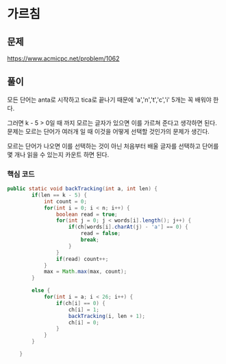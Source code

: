 # 가르침

## 문제
https://www.acmicpc.net/problem/1062

## 풀이
모든 단어는 anta로 시작하고 tica로 끝나기 때문에 'a','n','t','c','i' 5개는 꼭 배워야 한다.

그러면 k - 5 > 0일 때 까지 모르는 글자가 있으면 이를 가르쳐 준다고 생각하면 된다.
문제는 모르는 단어가 여러개 일 때 이것을 어떻게 선택할 것인가의 문제가 생긴다.

모르는 단어가 나오면 이를 선택하는 것이 아닌 처음부터 배울 글자를 선택하고 단어를 몇 개나 읽을 수 있는지 카운트 하면 된다.

### 핵심 코드
~~~java
public static void backTracking(int a, int len) {
        if(len == k - 5) {
            int count = 0;
            for(int i = 0; i < n; i++) {
                boolean read = true;
                for(int j = 0; j < words[i].length(); j++) {
                    if(ch[words[i].charAt(j) - 'a'] == 0) {
                        read = false;
                        break;
                    }
                }
                if(read) count++;
            }
            max = Math.max(max, count);
        }

        else {
            for(int i = a; i < 26; i++) {
                if(ch[i] == 0) {
                    ch[i] = 1;
                    backTracking(i, len + 1);
                    ch[i] = 0;
                }
            }
        }

    }
~~~